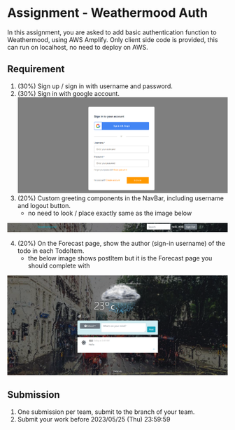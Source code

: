 # Assignment - Weathermood Auth

In this assignment, you are asked to add basic authentication function to Weathermood, using AWS Amplify.
Only client side code is provided, this can run on localhost, no need to deploy on AWS.

## Requirement

1. (30%) Sign up / sign in with username and password.
2. (30%) Sign in with google account.
![snapshot](img/3.PNG)
3. (20%) Custom greeting components in the NavBar, including username and logout button.
	- no need to look / place exactly same as the image below

![snapshot](img/1.PNG)

4. (20%) On the Forecast page, show the author (sign-in username) of the todo in each TodoItem.
	- the below image shows postItem but it is the Forecast page you should complete with

![snapshot](img/2.PNG)

## Submission

1. One submission per team, submit to the branch of your team.
2. Submit your work before 2023/05/25 (Thu) 23:59:59
